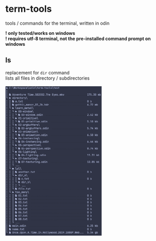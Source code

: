 # term-tools

tools / commands for the terminal, written in odin <br>

__! only tested/works on windows__ <br>
__! requires utf-8 terminal, not the pre-installed command prompt on windows__ <br>

## ls
replacement for `dir` command <br>
lists all files in directory / subdirectories <br>
<br>
<img src="https://github.com/phil-stein/term-tools/blob/main/files/ls_03.PNG" alt="logo" width="300">


